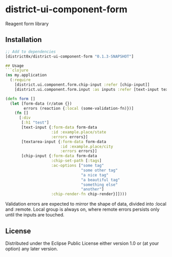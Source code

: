 # district-ui-component-form

Reagent form library

## Installation
```clojure
;; Add to dependencies
[district0x/district-ui-component-form "0.1.3-SNAPSHOT"]

## Usage
```clojure
(ns my.application
  (:require
    [district.ui.component.form.chip-input :refer [chip-input]]
    [district.ui.component.form.input :as inputs :refer [text-input textarea-input]]))

(defn form []
  (let [form-data (r/atom {})
        errors (reaction {:local (some-validation-fn)})]
    (fn []
      [:div
       [:h1 "test"]
       [text-input {:form-data form-data
                    :id :example.place/state
                    :errors errors}]
       [textarea-input {:form-data form-data
                        :id :example.place/city
                        :errors errors}]
       [chip-input {:form-data form-data
                    :chip-set-path [:tags]
                    :ac-options ["some tag"
                                 "some other tag"
                                 "a nice tag"
                                 "a beautiful tag"
                                 "something else"
                                 "another"]
                    :chip-render-fn chip-render}]])))
```
Validation errors are expected to mirror the shape of data, divided into :local and :remote.
Local group is always on, where remote errors persists only until the inputs are touched.

## License

Distributed under the Eclipse Public License either version 1.0 or (at
your option) any later version.

